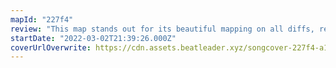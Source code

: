 ```yaml
---
mapId: "227f4"
review: "This map stands out for its beautiful mapping on all diffs, really unique bomb flow and very clean chroma light show that perfectly matches the mapping! The varying note colours are also a very nice touch!"
startDate: "2022-03-02T21:39:26.000Z"
coverUrlOverwrite: https://cdn.assets.beatleader.xyz/songcover-227f4-a1938976358_10.jpg
---
```

